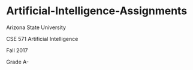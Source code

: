 # Artificial-Intelligence-Assignments
Arizona State University

CSE 571 Artificial Intelligence

Fall 2017

Grade A-
